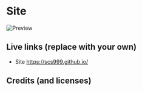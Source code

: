 # Site

![Preview](preview.jpg)

## Live links (replace with your own)
- Site https://scs999.github.io/

## Credits (and licenses)

